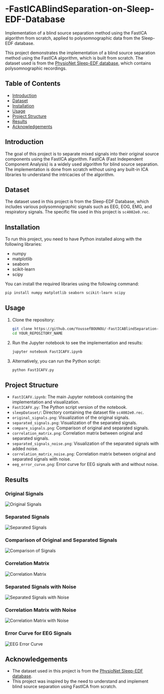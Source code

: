# -FastICABlindSeparation-on-Sleep-EDF-Database
Implementation of a blind source separation method using the FastICA algorithm from scratch, applied to polysomnographic data from the Sleep-EDF database.

This project demonstrates the implementation of a blind source separation method using the FastICA algorithm, which is built from scratch. The dataset used is from the [PhysioNet Sleep-EDF database](https://physionet.org/content/sleep-edf/1.0.0/), which contains polysomnographic recordings.

## Table of Contents

- [Introduction](#introduction)
- [Dataset](#dataset)
- [Installation](#installation)
- [Usage](#usage)
- [Project Structure](#project-structure)
- [Results](#results)
- [Acknowledgements](#acknowledgements)

## Introduction

The goal of this project is to separate mixed signals into their original source components using the FastICA algorithm. FastICA (Fast Independent Component Analysis) is a widely used algorithm for blind source separation. The implementation is done from scratch without using any built-in ICA libraries to understand the intricacies of the algorithm.

## Dataset

The dataset used in this project is from the Sleep-EDF Database, which includes various polysomnographic signals such as EEG, EOG, EMG, and respiratory signals. The specific file used in this project is `sc4002e0.rec`.

## Installation

To run this project, you need to have Python installed along with the following libraries:

- numpy
- matplotlib
- seaborn
- scikit-learn
- scipy

You can install the required libraries using the following command:

```bash
pip install numpy matplotlib seaborn scikit-learn scipy

``` 
## Usage

1. Clone the repository:

    ```bash
    git clone https://github.com/YoussefBOUNOU/-FastICABlindSeparation-on-Sleep-EDF-Database.git
    cd YOUR_REPOSITORY_NAME
    ```

2. Run the Jupyter notebook to see the implementation and results:

    ```bash
    jupyter notebook FastICAFV.ipynb
    ```

3. Alternatively, you can run the Python script:

    ```bash
    python FastICAFV.py
    ```


## Project Structure

- `FastICAFV.ipynb`: The main Jupyter notebook containing the implementation and visualization.
- `FastICAFV.py`: The Python script version of the notebook.
- `sleepDataset/`: Directory containing the dataset file `sc4002e0.rec`.
- `original_signals.png`: Visualization of the original signals.
- `separated_signals.png`: Visualization of the separated signals.
- `compare_signals.png`: Comparison of original and separated signals.
- `correlation_matrix.png`: Correlation matrix between original and separated signals.
- `separated_signals_noise.png`: Visualization of the separated signals with added noise.
- `correlation_matrix_noise.png`: Correlation matrix between original and separated signals with noise.
- `eeg_error_curve.png`: Error curve for EEG signals with and without noise.




## Results

### Original Signals
![Original Signals](original_signals.png)

### Separated Signals
![Separated Signals](separated_signals.png)

### Comparison of Original and Separated Signals
![Comparison of Signals](compare_signals.png)

### Correlation Matrix
![Correlation Matrix](correlation_matrix.png)

### Separated Signals with Noise
![Separated Signals with Noise](separated_signals_noise.png)

### Correlation Matrix with Noise
![Correlation Matrix with Noise](correlation_matrix_noise.png)

### Error Curve for EEG Signals
![EEG Error Curve](eeg_error_curve.png)



## Acknowledgements

- The dataset used in this project is from the [PhysioNet Sleep-EDF database](https://physionet.org/content/sleep-edf/1.0.0/).
- This project was inspired by the need to understand and implement blind source separation using FastICA from scratch.

